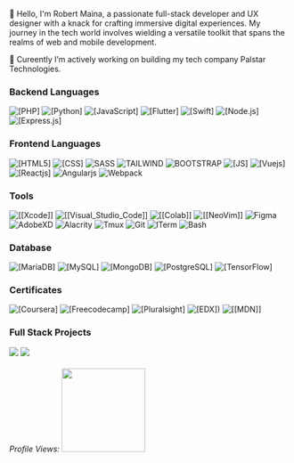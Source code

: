 👋 Hello, I'm Robert Maina, a passionate full-stack developer and UX designer with a knack for crafting immersive digital experiences. My journey in the tech world involves wielding a versatile toolkit that spans the realms of web and mobile development.




🌱 Cureently I’m actively working on building my tech company Palstar Technologies.

### Backend Languages

![[PHP]](https://img.shields.io/badge/PHP-777BB4?style=for-the-badge&logo=php&logoColor=white)
![[Python]](https://img.shields.io/badge/Python-14354C?style=for-the-badge&logo=python&logoColor=white)
![[JavaScript]](https://img.shields.io/badge/JavaScript-F7DF1E?style=for-the-badge&logo=javascript&logoColor=black)
![[Flutter]](https://img.shields.io/badge/Flutter-02569B?style=for-the-badge&logo=flutter&logoColor=white)
![[Swift]](https://img.shields.io/badge/Swift-FA7343?style=for-the-badge&logo=swift&logoColor=white)
![[Node.js]](https://img.shields.io/badge/Node.js-43853D?style=for-the-badge&logo=node.js&logoColor=white)
![[Express.js]](https://img.shields.io/badge/Express.js-404D59?style=for-the-badge)

### Frontend Languages

![[HTML5]](https://img.shields.io/badge/HTML-239120?style=for-the-badge&logo=html5&logoColor=white)
![[CSS]](https://img.shields.io/badge/CSS-239120?&style=for-the-badge&logo=css3&logoColor=white)
![SASS](https://img.shields.io/badge/Sass-CC6699?style=for-the-badge&logo=sass&logoColor=white)
![TAILWIND](https://img.shields.io/badge/Tailwind_CSS-38B2AC?style=for-the-badge&logo=tailwind-css&logoColor=white)
![BOOTSTRAP](https://img.shields.io/badge/Bootstrap-563D7C?style=for-the-badge&logo=bootstrap&logoColor=white)
![[JS]](https://img.shields.io/badge/JavaScript-323330?style=for-the-badge&logo=javascript&logoColor=F7DF1E)
![[Vuejs]](https://img.shields.io/badge/Laravel-FF2D20?style=for-the-badge&logo=laravel&logoColor=white)
![[Reactjs]](https://img.shields.io/badge/React-20232A?style=for-the-badge&logo=react&logoColor=61DAFB)
![Angularjs](https://img.shields.io/badge/-Nextjs-0FAAFF?&logo=Nextjs&style=for-the-badge)
![Webpack](https://img.shields.io/badge/-Webpack-07405E?&logo=Webpack&style=for-the-badge)

### Tools
![[[Xcode]]](https://img.shields.io/badge/Xcode-007ACC?style=for-the-badge&logo=Xcode&logoColor=white)
![[[Visual_Studio_Code]]](https://img.shields.io/badge/Visual_Studio_Code-0078D4?style=for-the-badge&logo=visual%20studio%20code&logoColor=white)
![[[Colab]]](https://img.shields.io/badge/Colab-F9AB00?style=for-the-badge&logo=googlecolab&color=525252)
![[[NeoVim]]](https://img.shields.io/badge/NeoVim-%2357A143.svg?&style=for-the-badge&logo=neovim&logoColor=white)
![Figma](https://img.shields.io/badge/Figma-F24E1E?style=for-the-badge&logo=figma&logoColor=white)
![AdobeXD](https://img.shields.io/badge/Adobe%20XD-470137?style=for-the-badge&logo=Adobe%20XD&logoColor=#FF61F6)
![Alacrity](https://img.shields.io/badge/alacritty-F46D01?style=for-the-badge&logo=alacritty&logoColor=white)
![Tmux](https://img.shields.io/badge/tmux-1BB91F?style=for-the-badge&logo=tmux&logoColor=white)
![Git](https://img.shields.io/badge/GIT-E44C30?style=for-the-badge&logo=git&logoColor=white)
![ITerm](https://img.shields.io/badge/iTerm2-000000?style=for-the-badge&logo=iterm2&logoColor=white)
![Bash](https://img.shields.io/badge/GNU%20Bash-4EAA25?style=for-the-badge&logo=GNU%20Bash&logoColor=white)


### Database
![[MariaDB]](https://img.shields.io/badge/MariaDB-003545?style=for-the-badge&logo=mariadb&logoColor=white)
![[MySQL]](https://img.shields.io/badge/MySQL-005C84?style=for-the-badge&logo=mysql&logoColor=white)
![[MongoDB]](https://img.shields.io/badge/MongoDB-4EA94B?style=for-the-badge&logo=mongodb&logoColor=white)
![[PostgreSQL]](https://img.shields.io/badge/PostgreSQL-316192?style=for-the-badge&logo=postgresql&logoColor=white)
![[TensorFlow]](https://img.shields.io/badge/SQLite-07405E?style=for-the-badge&logo=sqlite&logoColor=white)

### Certificates
![[Coursera]](https://img.shields.io/badge/Coursera-0056D2?style=for-the-badge&logo=Coursera&logoColor=white)
![[Freecodecamp]](https://img.shields.io/badge/freecodecamp-27273D?style=for-the-badge&logo=freecodecamp&logoColor=white)
![[Pluralsight]](https://img.shields.io/badge/Pluralsight-F15B2A?style=for-the-badge&logo=Pluralsight&logoColor=white)
![[EDX])](https://img.shields.io/badge/Edx-193A3E?style=for-the-badge&logo=edx&logoColor=white)
![[[MDN]]](https://img.shields.io/badge/MDN_Web_Docs-black?style=for-the-badge&logo=mdnwebdocs&logoColor=whit)

### Full Stack Projects

[![](https://img.shields.io/badge/-👩‍💻%20Mikropulse%20ERP-000?style=for-the-badge)](https://github.com/PalstarKe/mikropulse)
[![](https://img.shields.io/badge/-👩‍💻%20Glam%20Closet-000?style=for-the-badge)](https://github.com/PalstarKe/glamcloset)




<h6 >Profile Views: <img src="https://profile-counter.glitch.me/PalstarKe/count.svg" width="150px"/></h6>
